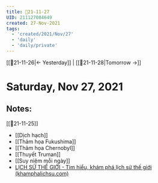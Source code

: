 ```yaml
---
title: 📝21-11-27
UID: 211127084649
created: 27-Nov-2021
tags:
  - 'created/2021/Nov/27'
  - 'daily'
  - 'daily/private'
---
```

[[📝21-11-26|<- Yesterday]] | [[📝21-11-28|Tomorrow ->]]
# Saturday, Nov 27, 2021

## Notes:
[[📝21-11-25]]

- [[Dịch hạch]]
- [[Thảm họa Fukushima]]
- [[Thảm họa Chernobyl]]
- [[Thuyết Truman]]
- [[Suy niệm mỗi ngày]]
- [LỊCH SỬ THẾ GIỚI - Tìm hiểu, khám phá lịch sử thế giới (khamphalichsu.com)](https://khamphalichsu.com/lich-su-the-gioi.html)

